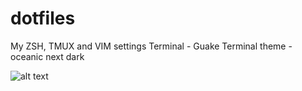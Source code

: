 # dotfiles
My ZSH, TMUX and VIM settings
Terminal - Guake
Terminal theme - oceanic next dark

![alt text](https://i.imgur.com/LV8G5Zg.png)
